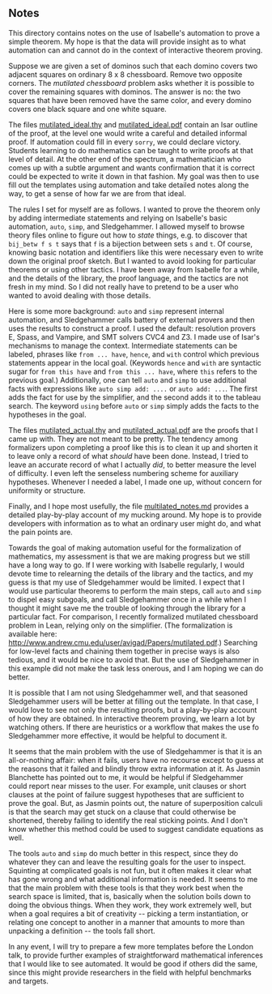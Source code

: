 Notes
-----

This directory contains notes on the use of Isabelle's automation to prove a simple theorem. My hope is that the data will provide insight as to what automation can and cannot do in the context of interactive theorem proving.

Suppose we are given a set of dominos such that each domino covers two adjacent squares on ordinary 8 x 8 chessboard. Remove two opposite corners. The *mutilated chessboard* problem asks whether it is possible to cover the remaining squares with dominos. The answer is no: the two squares that have been removed have the same color, and every domino covers one black square and one white square.

The files [mutilated_ideal.thy](mutilated_ideal.thy) and [mutilated_ideal.pdf](mutilated_ideal.pdf) contain an Isar outline of the proof, at the level one would write a careful and detailed informal proof. If automation could fill in every `sorry`, we could declare victory. Students learning to do mathematics can be taught to write proofs at that level of detail. At the other end of the spectrum, a mathematician who comes up with a subtle argument and wants confirmation that it is correct could be expected to write it down in that fashion. My goal was then to use fill out the templates using automation and take detailed notes along the way, to get a sense of how far we are from that ideal.

The rules I set for myself are as follows. I wanted to prove the theorem only by adding intermediate statements and relying on Isabelle's basic automation, `auto`, `simp`, and Sledgehammer. I allowed myself to browse theory files online to figure out how to *state* things, e.g. to discover that `bij_betw f s t` says that `f` is a bijection between sets `s` and `t`. Of course, knowing basic notation and identifiers like this were necessary even to write down the original proof sketch. But I wanted to avoid looking for particular theorems or using other tactics. I have been away from Isabelle for a while, and the details of the library, the proof language, and the tactics are not fresh in my mind. So I did not really have to pretend to be a user who wanted to avoid dealing with those details.

Here is some more background: `auto` and `simp` represent internal automation, and Sledgehammer calls battery of external provers and then uses the results to construct a proof. I used the default: resolution provers E, Spass, and Vampire, and SMT solvers CVC4 and Z3. I made use of Isar's mechanisms to manage the context. Intermediate statements can be labeled, phrases like `from ... have`, `hence`, and `with` control which previous statements appear in the local goal. (Keywords `hence` and `with` are syntactic sugar for `from this have` and `from this ... have`, where `this` refers to the previous goal.) Additionally, one can tell `auto` and `simp` to use additional facts with expressions like `auto simp add: ....` or `auto add: ...`. The first adds the fact for use by the simplifier, and the second adds it to the tableau search. The keyword `using` before `auto` or `simp` simply adds the facts to the hypotheses in the goal.

The files [mutilated_actual.thy](mutilated_actual.thy) and [mutilated_actual.pdf](mutilated_actual.pdf) are the proofs that I came up with. They are not meant to be pretty. The tendency among formalizers upon completing a proof like this is to clean it up and shorten it to leave only a record of what *should* have been done. Instead, I tried to leave an accurate record of what I actually *did*, to better measure the level of difficulty. I even left the senseless numbering scheme for auxiliary hypotheses. Whenever I needed a label, I made one up, without concern for uniformity or structure.

Finally, and I hope most usefully, the file [multilated_notes.md](multilated_notes.md) provides a detailed play-by-play account of my mucking around. My hope is to provide developers with information as to what an ordinary user might do, and what the pain points are.

Towards the goal of making automation useful for the formalization of mathematics, my assessment is that we are making progress but we still have a long way to go. If I were working with Isabelle regularly, I would devote time to relearning the details of the library and the tactics, and my guess is that my use of Sledgehammer would be limited. I expect that I would use particular theorems to perform the main steps, call `auto` and `simp` to dispel easy subgoals, and call Sledgehammer once in a while when I thought it might save me the trouble of looking through the library for a particular fact. For comparison, I recently formalized mutilated chessboard problem in Lean, relying only on the simplifier. (The formalization is available here: http://www.andrew.cmu.edu/user/avigad/Papers/mutilated.pdf.) Searching for low-level facts and chaining them together in precise ways is also tedious, and it would be nice to avoid that. But the use of Sledgehammer in this example did not make the task less onerous, and I am hoping we can do better.

It is possible that I am not using Sledgehammer well, and that seasoned Sledgehammer users will be better at filling out the template. In that case, I would love to see not only the resulting proofs, but a play-by-play account of how they are obtained. In interactive theorem proving, we learn a lot by watching others. If there are heuristics or a workflow that makes the use fo Sledgehammer more effective, it would be helpful to document it.

It seems that the main problem with the use of Sledgehammer is that it is an all-or-nothing affair: when it fails, users have no recourse except to guess at the reasons that it failed and blindly throw extra information at it. As Jasmin Blanchette has pointed out to me, it would be helpful if Sledgehammer could report near misses to the user. For example, unit clauses or short clauses at the point of failure suggest hypotheses that are sufficient to prove the goal. But, as Jasmin points out, the nature of superposition calculi is that the search may get stuck on a clause that could otherwise be shortened, thereby failing to identify the real sticking points. And I don't know whether this method could be used to suggest candidate equations as well.

The tools `auto` and `simp` do much better in this respect, since they do whatever they can and leave the resulting goals for the user to inspect. Squinting at complicated goals is not fun, but it often makes it clear what has gone wrong and what additional information is needed. It seems to me that the main problem with these tools is that they work best when the search space is limited, that is, basically when the solution boils down to doing the obvious things. When they work, they work extremely well, but when a goal requires a bit of creativity -- picking a term instantiation, or relating one concept to another in a manner that amounts to more than unpacking a definition -- the tools fall short.

In any event, I will try to prepare a few more templates before the London talk, to provide further examples of straightforward mathematical inferences that I would like to see automated. It would be good if others did the same, since this might provide researchers in the field with helpful benchmarks and targets.
